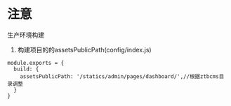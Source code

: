 # 注意

生产环境构建
1. 构建项目的的assetsPublicPath(config/index.js)
```
module.exports = {
  build: {
    assetsPublicPath: '/statics/admin/pages/dashboard/',//根据ztbcms目录调整
  }
}

```